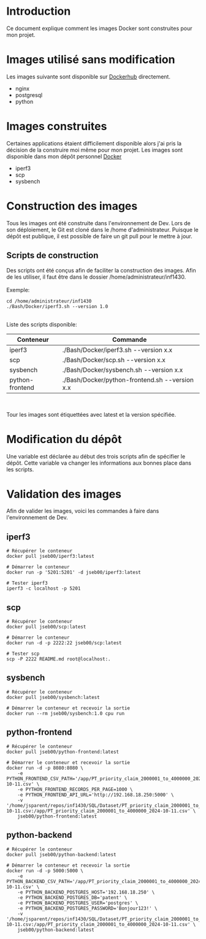 # Introduction
Ce document explique comment les images Docker sont construites pour mon projet.

# Images utilisé sans modification
Les images suivante sont disponible sur [Dockerhub](https://hub.docker.com/) directement.

- nginx
- postgresql
- python

# Images construites
Certaines applications étaient difficilement disponible alors j'ai pris la décision de la construire moi même pour mon projet. Les images sont disponible dans mon dépôt personnel [Docker](https://hub.docker.com/u/jseb00)

- iperf3
- scp
- sysbench

# Construction des images
Tous les images ont été construite dans l'environnement de Dev. Lors de son déploiement, le Git est cloné dans le /home d'administrateur. Puisque le dépôt est publique, il est possible de faire un git pull pour le mettre à jour. 

## Scripts de construction
Des scripts ont été conçus afin de faciliter la construction des images. Afin de les utiliser, il faut être dans le dossier /home/administrateur/inf1430.
<br><br>
Exemple:
```
cd /home/administrateur/inf1430
./Bash/Docker/iperf3.sh --version 1.0
```
<br>
Liste des scripts disponible:

| Conteneur | Commande|
| -------- | -------- |
|iperf3|./Bash/Docker/iperf3.sh --version x.x|
|scp|./Bash/Docker/scp.sh --version x.x|
|sysbench|./Bash/Docker/sysbench.sh --version x.x|
|python-frontend|./Bash/Docker/python-frontend.sh --version x.x|
<br>

Tour les images sont étiquettées avec latest et la version spécifiée.

# Modification du dépôt
Une variable est déclarée au début des trois scripts afin de spécifier le dépôt. Cette variable va changer les informations aux bonnes place dans les scripts. 

# Validation des images
Afin de valider les images, voici les commandes à faire dans l'environnement de Dev. 

## iperf3
```
# Récupérer le conteneur
docker pull jseb00/iperf3:latest

# Démarrer le conteneur
docker run -p '5201:5201' -d jseb00/iperf3:latest

# Tester iperf3
iperf3 -c localhost -p 5201
```

## scp
```
# Récupérer le conteneur
docker pull jseb00/scp:latest

# Démarrer le conteneur
docker run -d -p 2222:22 jseb00/scp:latest

# Tester scp
scp -P 2222 README.md root@localhost:.
```

## sysbench
```
# Récupérer le conteneur
docker pull jseb00/sysbench:latest

# Démarrer le conteneur et recevoir la sortie
docker run --rm jseb00/sysbench:1.0 cpu run

```

## python-frontend
```
# Récupérer le conteneur
docker pull jseb00/python-frontend:latest

# Démarrer le conteneur et recevoir la sortie
docker run -d -p 8080:8080 \
    -e PYTHON_FRONTEND_CSV_PATH='/app/PT_priority_claim_2000001_to_4000000_2024-10-11.csv' \
    -e PYTHON_FRONTEND_RECORDS_PER_PAGE=1000 \
    -e PYTHON_FRONTEND_API_URL='http://192.168.18.250:5000' \
    -v '/home/jsparent/repos/inf1430/SQL/Dataset/PT_priority_claim_2000001_to_4000000_2024-10-11.csv:/app/PT_priority_claim_2000001_to_4000000_2024-10-11.csv' \
    jseb00/python-frontend:latest

```

## python-backend
```
# Récupérer le conteneur
docker pull jseb00/python-backend:latest

# Démarrer le conteneur et recevoir la sortie
docker run -d -p 5000:5000 \
    -e PYTHON_BACKEND_CSV_PATH='/app/PT_priority_claim_2000001_to_4000000_2024-10-11.csv' \
    -e PYTHON_BACKEND_POSTGRES_HOST='192.168.18.250' \
    -e PYTHON_BACKEND_POSTGRES_DB='patent' \
    -e PYTHON_BACKEND_POSTGRES_USER='postgres' \
    -e PYTHON_BACKEND_POSTGRES_PASSWORD='Bonjour123!' \
    -v '/home/jsparent/repos/inf1430/SQL/Dataset/PT_priority_claim_2000001_to_4000000_2024-10-11.csv:/app/PT_priority_claim_2000001_to_4000000_2024-10-11.csv' \
    jseb00/python-backend:latest

```